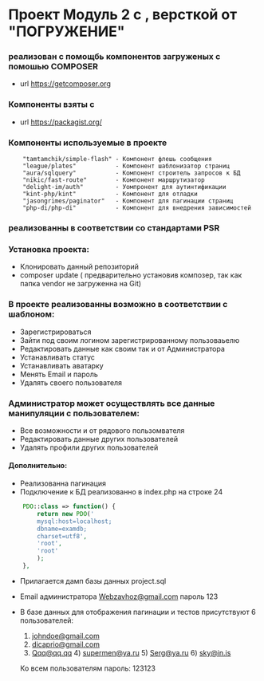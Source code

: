 # Проект Модуль 2 c , версткой от "ПОГРУЖЕНИЕ"

### реализован с помощбь компонентов загруженых с помошью COMPOSER
  * url https://getcomposer.org

### Компоненты взяты с 
  * url https://packagist.org/

### Компоненты используемые в проекте
        "tamtamchik/simple-flash" - Компонент флешь сообщения
        "league/plates"           - Компонент шаблонизатор страниц
        "aura/sqlquery"           - Компонент строитель запросов к БД
        "nikic/fast-route"        - Компонент маршрутизатор  
        "delight-im/auth"         - Уомпронент для аутинтификации
        "kint-php/kint"           - Компонент для отладки
        "jasongrimes/paginator"   - Компонент для пагинации страниц
        "php-di/php-di"           - Компонент для внедрения зависимостей


### реализованны в соответствии со стандартами  PSR  


### Установка проекта:

* Клонировать данный репозиторий
* composer update ( предварительно установив композер, так как папка vendor не загруженна на Git)
 
### В проекте реализованны возможно в соответствии с шаблоном:

* Зарегистрироваться
* Зайти под своим логином  зарегистрированному пользоваьелю
* Редактировать данные как своим так и от Администратора
* Устанавливать статус
* Устанавливать аватарку
* Менять Email и пароль  
* Удалять своего пользователя

### Администратор может осуществлять все данные манипуляции с пользователем:

* Все возможности и от рядового пользомвателя
* Редактировать данные других пользователей
* Удалять профили других пользователей

#### Дополнительно:

* Реализованна пагинация
* Подключение к БД реализованно в index.php на строке 24
```php
  	PDO::class => function() {
        return new PDO('
        mysql:host=localhost;
        dbname=examdb;
        charset=utf8',
        'root',
        'root'
        );
  	},
```
* Прилагается дамп базы данных  project.sql
* Email администратора Webzavhoz@gmail.com пароль 123

* В базе данных для отображения пагинации и тестов присутствуют 6 пользователей:

	1) johndoe@gmail.com
	2) dicaprio@gmail.com
	3) Qqq@qq.qq
        4) supermen@ya.ru
        5) Serg@ya.ru
        6) sky@in.is
         

	Ко всем пользователям пароль: 123123